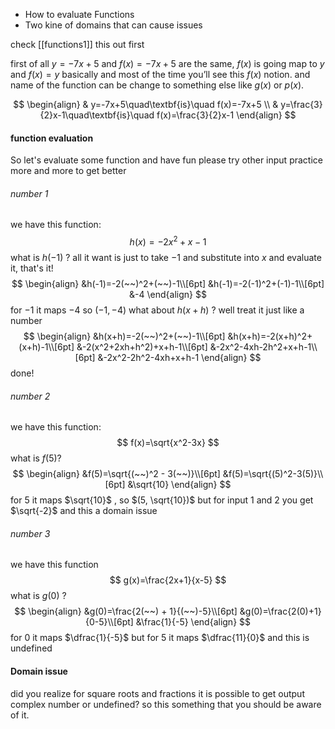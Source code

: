 - How to evaluate Functions
- Two kine of domains that can cause issues

check [[functions1]] this out first

first of all  $y=-7x+5$ and $f(x)=-7x+5$ are the same, $f(x)$ is going map to $y$ and
$f(x) = y$ basically and most of the time you’ll see this $f(x)$ notion.
and name of the function can be change to something else like $g(x)$ or $p(x)$.

$$
\begin{align}
& y=-7x+5\quad\textbf{is}\quad f(x)=-7x+5 \\ 
& y=\frac{3}{2}x-1\quad\textbf{is}\quad f(x)=\frac{3}{2}x-1
\end{align}
$$
#### function evaluation
So let's evaluate some function and have fun
please try other input practice more and more to get better
###### number 1
we have this function:
$$
h(x)=-2x^2+x-1
$$
what is $h(-1)$ ? 
all it want is just to take $-1$ and substitute into $x$ and evaluate it, that's it!
$$
\begin{align}
&h(-1)=-2(~~)^2+(~~)-1\\[6pt]
&h(-1)=-2(-1)^2+(-1)-1\\[6pt]
&-4
\end{align}
$$
for $-1$ it maps $-4$ so $(-1, -4)$
what about $h(x+h)$ ? well treat it just like a number
$$
\begin{align}
&h(x+h)=-2(~~)^2+(~~)-1\\[6pt]
&h(x+h)=-2(x+h)^2+(x+h)-1\\[6pt]
&-2(x^2+2xh+h^2)+x+h-1\\[6pt]
&-2x^2-4xh-2h^2+x+h-1\\[6pt]
&-2x^2-2h^2-4xh+x+h-1
\end{align}
$$
done!
###### number 2
we have this function:
$$
f(x)=\sqrt{x^2-3x}
$$
what is $f(5)$?
$$
\begin{align}
&f(5)=\sqrt{(~~)^2 - 3(~~)}\\[6pt]
&f(5)=\sqrt{(5)^2-3(5)}\\[6pt]
&\sqrt{10}
\end{align}
$$
for $5$ it maps $\sqrt{10}$ , so $(5, \sqrt{10})$
but for input $1$ and $2$ you get $\sqrt{-2}$ and this a domain issue

###### number 3
we have this function
$$
g(x)=\frac{2x+1}{x-5}
$$
what is $g(0)$ ?
$$
\begin{align}
&g(0)=\frac{2(~~) + 1}{(~~)-5}\\[6pt]
&g(0)=\frac{2(0)+1}{0-5}\\[6pt]
&\frac{1}{-5}
\end{align}
$$
for $0$ it maps $\dfrac{1}{-5}$ 
but for $5$ it maps $\dfrac{11}{0}$ and this is undefined 

#### Domain issue 
did you realize for square roots and fractions it is possible to get output complex number or undefined? so this something that you should be aware of it.



